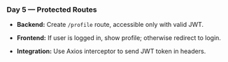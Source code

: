 ### **Day 5 — Protected Routes**

- **Backend:** Create `/profile` route, accessible only with valid JWT.
    
- **Frontend:** If user is logged in, show profile; otherwise redirect to login.
    
- **Integration:** Use Axios interceptor to send JWT token in headers.